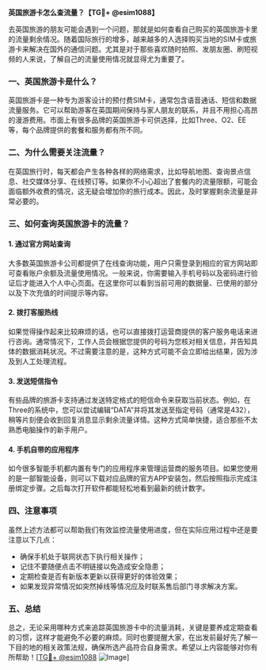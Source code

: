 **英国旅游卡怎么查流量？【TG💪+ @esim1088】**

去英国旅游的朋友可能会遇到一个问题，那就是如何查看自己购买的英国旅游卡里的流量剩余情况。随着国际旅行的增多，越来越多的人选择购买当地的SIM卡或旅游卡来解决在国外的通信问题。尤其是对于那些喜欢随时拍照、发朋友圈、刷短视频的人来说，了解自己的流量使用情况就显得尤为重要了。

### 一、英国旅游卡是什么？

英国旅游卡是一种专为游客设计的预付费SIM卡，通常包含语音通话、短信和数据流量服务。它可以帮助游客在英国期间保持与家人朋友的联系，并且不用担心高昂的漫游费用。市面上有很多品牌的英国旅游卡可供选择，比如Three、O2、EE等，每个品牌提供的套餐和服务都有所不同。

### 二、为什么需要关注流量？

在英国旅行时，每天都会产生各种各样的网络需求，比如导航地图、查询景点信息、社交媒体分享、在线预订等。如果你不小心超出了套餐内的流量限额，可能会面临额外收费的情况，这无疑会增加你的旅行成本。因此，及时掌握剩余流量是非常必要的。

### 三、如何查询英国旅游卡的流量？

#### 1. **通过官方网站查询**
大多数英国旅游卡公司都提供了在线查询功能，用户只需登录到相应的官方网站即可查看账户余额及流量使用情况。一般来说，你需要输入手机号码以及密码进行验证后才能进入个人中心页面。在这里你可以看到当前可用的数据量、已使用的部分以及下次充值的时间提示等内容。

#### 2. **拨打客服热线**
如果觉得操作起来比较麻烦的话，也可以直接拨打运营商提供的客户服务电话来进行咨询。通常情况下，工作人员会根据您提供的号码为您核对相关信息，并告知具体的数据消耗状况。不过需要注意的是，这种方式可能不会立即给出结果，因为涉及到人工处理流程。

#### 3. **发送短信指令**
有些品牌的旅游卡支持通过发送特定格式的短信命令来获取当前状态。例如，在Three的系统中，您可以尝试编辑“DATA”并将其发送至指定号码（通常是432），稍等片刻便会收到回复消息显示剩余流量详情。这种方式简单快捷，适合那些不太熟悉电脑操作的新手用户。

#### 4. **手机自带的应用程序**
如今很多智能手机都内置有专门的应用程序来管理运营商的服务项目。如果您使用的是一部智能设备，则可以下载对应品牌的官方APP安装包，然后按照指示完成注册绑定步骤。之后每次打开软件都能轻松地看到最新的统计数字。

### 四、注意事项

虽然上述方法都可以帮助我们有效监控流量使用进度，但在实际应用过程中还是要注意以下几点：
- 确保手机处于联网状态下执行相关操作；
- 记住不要随便点击不明链接以免造成安全隐患；
- 定期检查是否有新版本更新以获得更好的体验效果；
- 如果发现异常情况如突然掉线等情况应及时联系售后部门寻求解决方案。

### 五、总结

总之，无论采用哪种方式来追踪英国旅游卡中的流量消耗，关键是要养成定期查看的习惯，这样才能避免不必要的麻烦。同时也要提醒大家，在出发前最好先了解一下目的地的相关政策法规，确保所选产品符合自身需求。希望以上内容能够对你有所帮助！[[TG💪+ @esim1088](https://t.me/s/esim1088) ![Image](https://i.postimg.cc/4NQfJmqS/Snipaste-2025-05-13-00-14-12.png)]